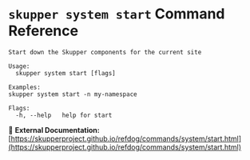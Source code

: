 # `skupper system start` Command Reference

```
Start down the Skupper components for the current site

Usage:
  skupper system start [flags]

Examples:
skupper system start -n my-namespace

Flags:
  -h, --help   help for start
```

🔗 **External Documentation:** [https://skupperproject.github.io/refdog/commands/system/start.html](https://skupperproject.github.io/refdog/commands/system/start.html)

